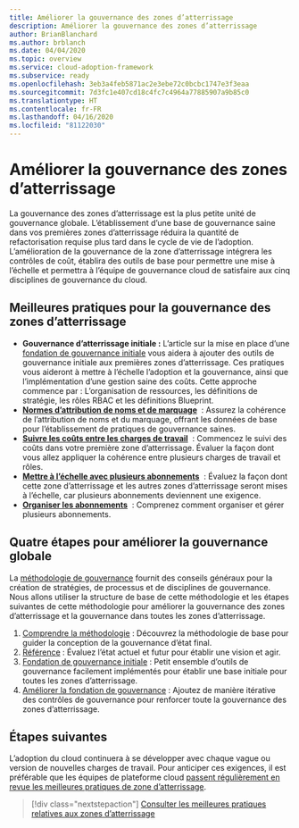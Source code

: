 ```yaml
---
title: Améliorer la gouvernance des zones d’atterrissage
description: Améliorer la gouvernance des zones d’atterrissage
author: BrianBlanchard
ms.author: brblanch
ms.date: 04/04/2020
ms.topic: overview
ms.service: cloud-adoption-framework
ms.subservice: ready
ms.openlocfilehash: 3eb3a4feb5871ac2e3ebe72c0bcbc1747e3f3eaa
ms.sourcegitcommit: 7d3fc1e407cd18c4fc7c4964a77885907a9b85c0
ms.translationtype: HT
ms.contentlocale: fr-FR
ms.lasthandoff: 04/16/2020
ms.locfileid: "81122030"
---
```

# <a name="improve-landing-zone-governance"></a>Améliorer la gouvernance des zones d’atterrissage

La gouvernance des zones d’atterrissage est la plus petite unité de gouvernance globale. L’établissement d’une base de gouvernance saine dans vos premières zones d’atterrissage réduira la quantité de refactorisation requise plus tard dans le cycle de vie de l’adoption. L’amélioration de la gouvernance de la zone d’atterrissage intégrera les contrôles de coût, établira des outils de base pour permettre une mise à l’échelle et permettra à l’équipe de gouvernance cloud de satisfaire aux cinq disciplines de gouvernance du cloud.

## <a name="landing-zone-governance-best-practices"></a>Meilleures pratiques pour la gouvernance des zones d’atterrissage

- **Gouvernance d’atterrissage initiale :** L’article sur la mise en place d’une [fondation de gouvernance initiale](../../govern/guides/complex/index.md) vous aidera à ajouter des outils de gouvernance initiale aux premières zones d’atterrissage. Ces pratiques vous aideront à mettre à l’échelle l’adoption et la gouvernance, ainsi que l’implémentation d’une gestion saine des coûts. Cette approche commence par : L’organisation de ressources, les définitions de stratégie, les rôles RBAC et les définitions Blueprint.
- **[Normes d’attribution de noms et de marquage](../azure-best-practices/naming-and-tagging.md)**  : Assurez la cohérence de l’attribution de noms et du marquage, offrant les données de base pour l’établissement de pratiques de gouvernance saines.
- **[Suivre les coûts entre les charges de travail](../azure-best-practices/track-costs.md)**  : Commencez le suivi des coûts dans votre première zone d’atterrissage. Évaluer la façon dont vous allez appliquer la cohérence entre plusieurs charges de travail et rôles.
- **[Mettre à l’échelle avec plusieurs abonnements](../azure-best-practices/scale-subscriptions.md)**  : Évaluez la façon dont cette zone d’atterrissage et les autres zones d’atterrissage seront mises à l’échelle, car plusieurs abonnements deviennent une exigence.
- **[Organiser les abonnements](../azure-best-practices/organize-subscriptions.md)**  : Comprenez comment organiser et gérer plusieurs abonnements.

## <a name="four-steps-to-improve-overall-governance"></a>Quatre étapes pour améliorer la gouvernance globale

La [méthodologie de gouvernance](../../govern/index.md) fournit des conseils généraux pour la création de stratégies, de processus et de disciplines de gouvernance. Nous allons utiliser la structure de base de cette méthodologie et les étapes suivantes de cette méthodologie pour améliorer la gouvernance des zones d’atterrissage et la gouvernance dans toutes les zones d’atterrissage.

1. [Comprendre la méthodologie](../../govern/methodology.md) : Découvrez la méthodologie de base pour guider la conception de la gouvernance d’état final.
2. [Référence](../../govern/benchmark.md) : Évaluez l’état actuel et futur pour établir une vision et agir.
3. [Fondation de gouvernance initiale](../../govern/initial-foundation.md) : Petit ensemble d’outils de gouvernance facilement implémentés pour établir une base initiale pour toutes les zones d’atterrissage.
4. [Améliorer la fondation de gouvernance](../../govern/foundation-improvements.md) : Ajoutez de manière itérative des contrôles de gouvernance pour renforcer toute la gouvernance des zones d’atterrissage.

## <a name="next-steps"></a>Étapes suivantes

L’adoption du cloud continuera à se développer avec chaque vague ou version de nouvelles charges de travail. Pour anticiper ces exigences, il est préférable que les équipes de plateforme cloud [passent régulièrement en revue les meilleures pratiques de zone d’atterrissage](../azure-best-practices/index.md).

> [!div class="nextstepaction"]
> [Consulter les meilleures pratiques relatives aux zones d’atterrissage](../azure-best-practices/index.md)

